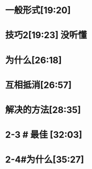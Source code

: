
#      

# 一般形式[19:20]    
    

# 技巧2[19:23] 没听懂    

# 为什么[26:18]    

    

# 互相抵消[26:57]     

  

# 解决的方法[28:35]    



# 2-3 # 最佳 [32:03]    


# 2-4#为什么[35:27]     
